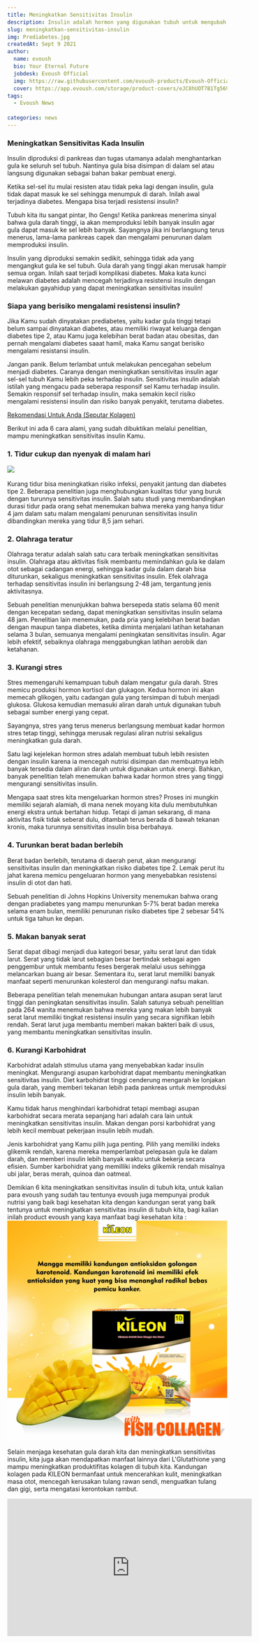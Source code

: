 ```yaml
---
title: Meningkatkan Sensitivitas Insulin 
description: Insulin adalah hormon yang digunakan tubuh untuk mengubah energi dari karbohidrat yang kita konsumsi.
slug: meningkatkan-sensitivitas-insulin
img: Prediabetes.jpg
createdAt: Sept 9 2021
author:
  name: evoush
  bio: Your Eternal Future
  jobdesk: Evoush Official
  img: https://raw.githubusercontent.com/evoush-products/Evoush-Official-Website/master/static/icon_128.png
  cover: https://app.evoush.com/storage/product-covers/eJC8hUOT7B1Tg56943hWhsI9KMH8k7CdRe2OFDbo.jpg
tags:
  - Evoush News

categories: news
---  
```


### Meningkatkan Sensitivitas Kada Insulin    
Insulin diproduksi di pankreas dan tugas utamanya adalah menghantarkan gula ke seluruh sel tubuh. Nantinya gula bisa disimpan di dalam sel atau langsung digunakan sebagai bahan bakar pembuat energi.  


Ketika sel-sel itu mulai resisten atau tidak peka lagi dengan insulin, gula tidak dapat masuk ke sel sehingga menumpuk di darah. Inilah awal terjadinya diabetes. Mengapa bisa terjadi resistensi insulin?  

Tubuh kita itu sangat pintar, lho Gengs! Ketika pankreas menerima sinyal bahwa gula darah tinggi, ia akan memproduksi lebih banyak insulin agar gula dapat masuk ke sel lebih banyak. Sayangnya jika ini berlangsung terus menerus, lama-lama pankreas capek dan mengalami penurunan dalam memproduksi insulin.

Insulin yang diproduksi semakin sedikit, sehingga tidak ada yang mengangkut gula ke sel tubuh. Gula darah yang tinggi akan merusak hampir semua organ. Inilah saat terjadi komplikasi diabetes. Maka kata kunci melawan diabetes adalah mencegah terjadinya resistensi insulin dengan melakukan gayahidup yang dapat meningkatkan sensitivitas insulin!  

### Siapa yang berisiko mengalami resistensi insulin?  

Jika Kamu sudah dinyatakan prediabetes, yaitu kadar gula tinggi tetapi belum sampai dinyatakan diabetes, atau memiliki riwayat keluarga dengan diabetes tipe 2, atau Kamu juga kelebihan berat badan atau obesitas, dan pernah mengalami diabetes saaat hamil, maka Kamu sangat berisiko mengalami resistansi insulin.

Jangan panik. Belum terlambat untuk melakukan pencegahan sebelum menjadi diabetes. Caranya dengan meningkatkan sensitivitas insulin agar sel-sel tubuh Kamu lebih peka terhadap insulin. Sensitivitas insulin adalah istilah yang mengacu pada seberapa responsif sel Kamu terhadap insulin. Semakin responsif sel terhadap insulin, maka semakin kecil risiko mengalami resistensi insulin dan risiko banyak penyakit, terutama diabetes.  


<a class="text-info" href="https://evoush.com/blog/news/kapan-waktu-yang-tepat-mengonsumsi-kolagen">Rekomendasi Untuk Anda (Seputar Kolagen)</a>

Berikut ini ada 6 cara alami, yang sudah dibuktikan melalui penelitian, mampu meningkatkan sensitivitas insulin Kamu.  

### 1. Tidur cukup dan nyenyak di malam hari  
<img src="https://raw.githubusercontent.com/evoush-products/bahan_evoush/master/migration_db/product-sliders/dc06b899913a8375d93d7b8e45ea26b2" class="img-fluid mt-5">  

Kurang tidur bisa meningkatkan risiko infeksi, penyakit jantung dan diabetes tipe 2. Beberapa penelitian juga menghubungkan kualitas tidur yang buruk dengan turunnya sensitivitas insulin. Salah satu studi yang membandingkan durasi tidur pada orang sehat menemukan bahwa mereka yang hanya tidur 4 jam dalam satu malam mengalami penurunan sensitivitas insulin dibandingkan mereka yang tidur 8,5 jam sehari.  

### 2. Olahraga teratur  
Olahraga teratur adalah salah satu cara terbaik meningkatkan sensitivitas insulin. Olahraga atau aktivitas fisik membantu memindahkan gula ke dalam otot sebagai cadangan energi, sehingga kadar gula dalam darah bisa diturunkan, sekaligus meningkatkan sensitivitas insulin. Efek olahraga terhadap sensitivitas insulin ini berlangsung 2-48 jam, tergantung jenis aktivitasnya.

Sebuah penelitian menunjukkan bahwa bersepeda statis selama 60 menit dengan kecepatan sedang, dapat meningkatkan sensitivitas insulin selama 48 jam. Penelitian lain menemukan, pada pria yang kelebihan berat badan dengan maupun tanpa diabetes, ketika diminta menjalani latihan ketahanan selama 3 bulan, semuanya mengalami peningkatan sensitivitas insulin. Agar lebih efektif, sebaiknya olahraga menggabungkan latihan aerobik dan ketahanan.  

### 3. Kurangi stres  
Stres memengaruhi kemampuan tubuh dalam mengatur gula darah. Stres memicu produksi hormon kortisol dan glukagon. Kedua hormon ini akan memecah glikogen, yaitu cadangan gula yang tersimpan di tubuh menjadi glukosa. Glukosa kemudian memasuki aliran darah untuk digunakan tubuh sebagai sumber energi yang cepat.

Sayangnya, stres yang terus menerus berlangsung membuat kadar hormon stres tetap tinggi, sehingga merusak regulasi aliran nutrisi sekaligus meningkatkan gula darah.  

Satu lagi kejelekan hormon stres adalah membuat tubuh lebih resisten dengan insulin karena ia mencegah nutrisi disimpan dan membuatnya lebih banyak tersedia dalam aliran darah untuk digunakan untuk energi. Bahkan, banyak penelitian telah menemukan bahwa kadar hormon stres yang tinggi mengurangi sensitivitas insulin.


Mengapa saat stres kita mengeluarkan hormon stres? Proses ini mungkin memiliki sejarah alamiah, di mana nenek moyang kita dulu membutuhkan energi ekstra untuk bertahan hidup. Tetapi di jaman sekarang, di mana aktivitas fisik tidak seberat dulu, ditambah terus berada di bawah tekanan kronis, maka turunnya sensitivitas insulin bisa berbahaya.  

### 4. Turunkan berat badan berlebih  
Berat badan berlebih, terutama di daerah perut, akan mengurangi sensitivitas insulin dan meningkatkan risiko diabetes tipe 2. Lemak perut itu jahat karena memicu pengeluaran hormon yang menyebabkan resistensi insulin di otot dan hati.

Sebuah penelitian di Johns Hopkins University menemukan bahwa orang dengan pradiabetes yang mampu menurunkan 5-7% berat badan mereka selama enam bulan, memiliki penurunan risiko diabetes tipe 2 sebesar 54% untuk tiga tahun ke depan.  

### 5. Makan banyak serat  
Serat dapat dibagi menjadi dua kategori besar, yaitu serat larut dan tidak larut. Serat yang tidak larut sebagian besar bertindak sebagai agen penggembur untuk membantu feses bergerak melalui usus sehingga melancarkan buang air besar. Sementara itu, serat larut memiliki banyak manfaat seperti menurunkan kolesterol dan mengurangi nafsu makan.  

Beberapa penelitian telah menemukan hubungan antara asupan serat larut tinggi dan peningkatan sensitivitas insulin. Salah satunya sebuah penelitian pada 264 wanita  menemukan bahwa mereka yang makan lebih banyak serat larut memiliki tingkat resistensi insulin yang secara signifikan lebih rendah. Serat larut juga membantu memberi makan bakteri baik di usus, yang membantu meningkatkan sensitivitas insulin.  

### 6. Kurangi Karbohidrat 
Karbohidrat adalah stimulus utama yang menyebabkan kadar insulin meningkat. Mengurangi asupan karbohidrat dapat membantu meningkatkan sensitivitas insulin. Diet karbohidrat tinggi cenderung mengarah ke lonjakan gula darah, yang memberi tekanan lebih pada pankreas untuk memproduksi insulin lebih banyak. 

 Kamu tidak harus menghindari karbohidrat tetapi membagi asupan karbohidrat secara merata sepanjang hari adalah cara lain untuk meningkatkan sensitivitas insulin. Makan dengan porsi karbohidrat yang lebih kecil membuat pekerjaan insulin lebih mudah. 

 Jenis karbohidrat yang Kamu pilih juga penting. Pilih yang memiliki indeks glikemik rendah, karena mereka memperlambat pelepasan gula ke dalam darah, dan memberi insulin lebih banyak waktu untuk bekerja secara efisien. Sumber karbohidrat yang memilliki indeks glikemik rendah misalnya ubi jalar, beras merah, quinoa dan oatmeal.  

 Demikian 6 kita meningkatkan sensitivitas insulin di tubuh kita, untuk kalian para evoush yang sudah tau tentunya evoush juga mempunyai produk nutrisi yang baik bagi kesehatan kita dengan kandungan serat yang baik tentunya untuk meningkatkan sensitivitas insulin di tubuh kita, bagi kalian inilah product evoush yang kaya manfaat bagi kesehatan kita :  
   <img src="https://raw.githubusercontent.com/evoush-products/bahan_evoush/master/migration_db/product-sliders/434a09ec8ca00c9129621f358bc5222d" class="img-fluid mt-5">  

 Selain menjaga kesehatan gula darah kita dan meningkatkan sensitivitas insulin, kita juga akan mendapatkan manfaat lainnya dari L'Glutathione yang mampu meningkatkan produktifitas kolagen di tubuh kita. Kandungan kolagen pada KILEON bermanfaat untuk mencerahkan kulit, meningkatkan masa otot, mencegah kerusakan tulang rawan sendi, menguatkan tulang dan gigi, serta mengatasi kerontokan rambut.  
<div class="embed-responsive embed-responsive-16by9">
 <iframe width="560" height="315" src="https://www.youtube.com/embed/48dA834NzMg" title="YouTube video player" frameborder="0" allow="accelerometer; autoplay; clipboard-write; encrypted-media; gyroscope; picture-in-picture" allowfullscreen></iframe>
</div>
